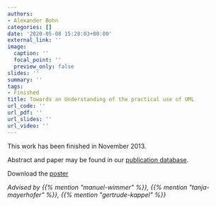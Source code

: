 ```yaml
---
authors:
- Alexander Bohn
categories: []
date: '2020-05-08 15:28:03+00:00'
external_link: ''
image:
  caption: ''
  focal_point: ''
  preview_only: false
slides: ''
summary: ''
tags:
- Finished
title: Towards an Understanding of the practical use of UML
url_code: ''
url_pdf: ''
url_slides: ''
url_video: ''
---
```


This work has been finished in November 2013.

Abstract and paper may be found in our <a class="external" href="http://publik.tuwien.ac.at/showentry.php?ID=223100&amp;lang=2">publication database</a>.

 Download the [poster](https://www.big.tuwien.ac.at/app/uploads/2016/10/Bohn_poster.pdf)

*Advised by {{% mention "manuel-wimmer" %}}, {{% mention "tanja-mayerhofer" %}}, {{% mention "gertrude-kappel" %}}*